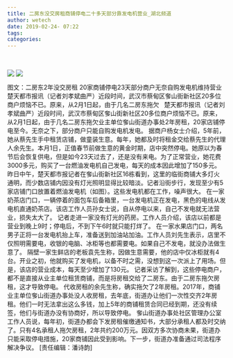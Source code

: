 ```yaml
---
title: 二房东没交房租商铺停电二十多天部分靠发电机营业_湖北频道
author: wetech
date: 2019-02-24- 07:22
tags: 
categories: 
---
```

 
<!-- more -->
                
<img align="center" border="0" src="http://p3.ifengimg.com/a/2019_09/9407c524946dabb_size29_w530_h265.jpg" />
                
<img align="center" border="0" src="http://p2.ifengimg.com/a/2016/0810/204c433878d5cf9size1_w16_h16.png" />
            
图文：二房东2年没交房租 20家商铺停电23天部分商户无奈自购发电机维持营业楚天都市报讯（记者刘孝斌曲严）近段时间，武汉市蔡甸区奓山街新社区20多位商户烦恼不已。原来，从2月1日起，由于几名二房东拖欠
 
楚天都市报讯（记者刘孝斌曲严）近段时间，武汉市蔡甸区奓山街新社区20多位商户烦恼不已。原来，从2月1日起，由于几名二房东拖欠业主单位奓山街道办事处2年房租，20家店铺停电至今。无奈之下，部分商户只能自购发电机发电。
据商户杨女士介绍，5年前，她从蔡先生手中租赁店铺，做童装生意。每年，她都及时将租金交给蔡先生的代理人余先生。本月1日，正值春节前做生意的黄金时期，店中突然停电。她原以为春节后会恢复供电，但是如今23天过去了，还是没有来电。为了正常营业，她花费3000多元，购买了一台燃油发电机自己发电，每天的成本因此增加了150多元。
昨日中午，楚天都市报记者在奓山街新社区16栋看到，这里的临街商铺大多灯火通明，而少数店铺内因没有灯光照明显得比较暗淡。记者沿街步行，发现至少有5家店铺门口放置着燃油发电机（如图）。这些发电机都在工作，噪声很大。
在一家奶茶店门口，一辆停着的面包车后备箱里，一台发电机正在发电，黑色的电线从发电机直通奶茶店。该店工作人员孙女士说，自从停电以来，自己不发电就无法营业，损失太大了。
记者走进一家没有灯光的药房。工作人员介绍，该店以前都是营业到晚上9时；停电后，不到下午6时就只能打烊了。
在一家水果店门口，两名男子正将一台发电机抬上车，准备送到加油站加油。工作人员刘先生表示，店里不仅照明需要电，收银的电脑、冰柜等也都需要电。如果自己不发电，就没办法做生意了。
隔壁一家生鲜店的老板袁先生称，因做生意需要，他的店中仅冰柜就有4台。开业之初，他就购买了发电机，以备不时之需，没想到这一次派上了用场。但是，该店的营业成本，每天至少增加了130元。
记者采访了解到，这些停电商户，都不是直接从业主单位租赁商铺，而是将房租交给了二房东。由于二房东拖欠房租，这才导致停电。
代收房租的余先生称，确实拖欠了2年房租。2017年，商铺业主单位奓山街道办事处没人收房租，去年底，街道办让他们一次性交齐2年房租。他们一时无法拿出这么多钱，加上5年的商铺租赁合同已经到期，还没有续签，他们与街道办没有协商好，所以导致停电。
奓山街道办事处社区管理办公室工作人员说，每年初，街道办都会下发房租催缴通知书，大部分承租人都及时交纳了。只有4名承租人拖欠房租，2年共约200万元。因双方多次协商未果，街道办只能采取停电措施，20家商铺因此受到影响。下一步，街道办准备通过司法程序解决争议。
[责任编辑：潘诗韵]
            

